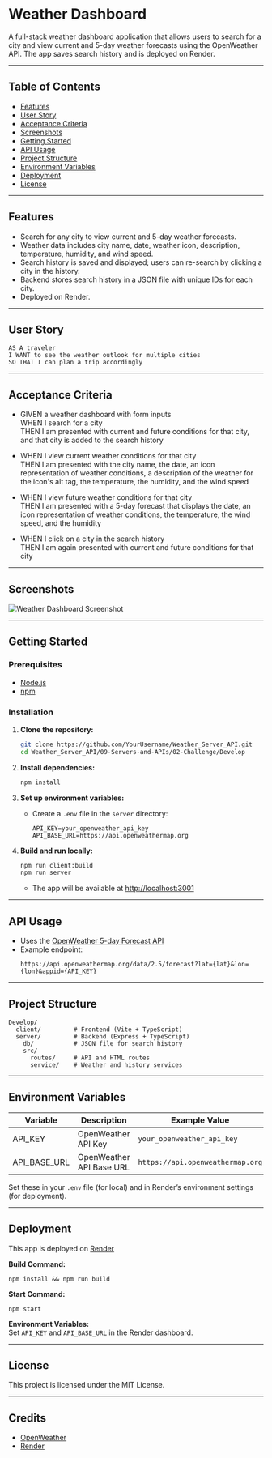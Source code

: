 # Weather Dashboard

A full-stack weather dashboard application that allows users to search for a city and view current and 5-day weather forecasts using the OpenWeather API. The app saves search history and is deployed on Render.

---

## Table of Contents

- [Features](#features)
- [User Story](#user-story)
- [Acceptance Criteria](#acceptance-criteria)
- [Screenshots](#screenshots)
- [Getting Started](#getting-started)
- [API Usage](#api-usage)
- [Project Structure](#project-structure)
- [Environment Variables](#environment-variables)
- [Deployment](#deployment)
- [License](#license)

---

## Features

- Search for any city to view current and 5-day weather forecasts.
- Weather data includes city name, date, weather icon, description, temperature, humidity, and wind speed.
- Search history is saved and displayed; users can re-search by clicking a city in the history.
- Backend stores search history in a JSON file with unique IDs for each city.
- Deployed on Render.

---

## User Story

```
AS A traveler  
I WANT to see the weather outlook for multiple cities  
SO THAT I can plan a trip accordingly
```

---

## Acceptance Criteria

- GIVEN a weather dashboard with form inputs  
  WHEN I search for a city  
  THEN I am presented with current and future conditions for that city, and that city is added to the search history

- WHEN I view current weather conditions for that city  
  THEN I am presented with the city name, the date, an icon representation of weather conditions, a description of the weather for the icon's alt tag, the temperature, the humidity, and the wind speed

- WHEN I view future weather conditions for that city  
  THEN I am presented with a 5-day forecast that displays the date, an icon representation of weather conditions, the temperature, the wind speed, and the humidity

- WHEN I click on a city in the search history  
  THEN I am again presented with current and future conditions for that city

---

## Screenshots

![Weather Dashboard Screenshot](./Assets/09-servers-and-apis-homework-demo.png)

---

## Getting Started

### Prerequisites

- [Node.js](https://nodejs.org/)
- [npm](https://www.npmjs.com/)

### Installation

1. **Clone the repository:**
   ```sh
   git clone https://github.com/YourUsername/Weather_Server_API.git
   cd Weather_Server_API/09-Servers-and-APIs/02-Challenge/Develop
   ```

2. **Install dependencies:**
   ```sh
   npm install
   ```

3. **Set up environment variables:**
   - Create a `.env` file in the `server` directory:
     ```
     API_KEY=your_openweather_api_key
     API_BASE_URL=https://api.openweathermap.org
     ```

4. **Build and run locally:**
   ```sh
   npm run client:build
   npm run server
   ```
   - The app will be available at [http://localhost:3001](http://localhost:3001)

---

## API Usage

- Uses the [OpenWeather 5-day Forecast API](https://openweathermap.org/forecast5)
- Example endpoint:
  ```
  https://api.openweathermap.org/data/2.5/forecast?lat={lat}&lon={lon}&appid={API_KEY}
  ```

---

## Project Structure

```
Develop/
  client/         # Frontend (Vite + TypeScript)
  server/         # Backend (Express + TypeScript)
    db/           # JSON file for search history
    src/
      routes/     # API and HTML routes
      service/    # Weather and history services
```

---

## Environment Variables

| Variable      | Description                      | Example Value                        |
|---------------|----------------------------------|--------------------------------------|
| API_KEY       | OpenWeather API Key              | `your_openweather_api_key`           |
| API_BASE_URL  | OpenWeather API Base URL         | `https://api.openweathermap.org`     |

Set these in your `.env` file (for local) and in Render’s environment settings (for deployment).

---

## Deployment

This app is deployed on [Render](https://dashboard.render.com/web/srv-d0qm3e3e5dus739mdmug)

**Build Command:**
```
npm install && npm run build
```

**Start Command:**
```
npm start
```

**Environment Variables:**  
Set `API_KEY` and `API_BASE_URL` in the Render dashboard.

---

## License

This project is licensed under the MIT License.

---

## Credits

- [OpenWeather](https://openweathermap.org/)
- [Render](https://render.com/)
